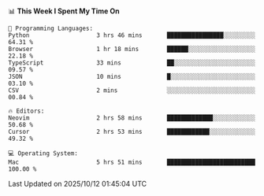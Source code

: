 <!--START_SECTION:waka-->
📊 **This Week I Spent My Time On** 

```text
💬 Programming Languages: 
Python                   3 hrs 46 mins       ████████████████░░░░░░░░░   64.31 % 
Browser                  1 hr 18 mins        ██████░░░░░░░░░░░░░░░░░░░   22.18 % 
TypeScript               33 mins             ██░░░░░░░░░░░░░░░░░░░░░░░   09.57 % 
JSON                     10 mins             █░░░░░░░░░░░░░░░░░░░░░░░░   03.10 % 
CSV                      2 mins              ░░░░░░░░░░░░░░░░░░░░░░░░░   00.84 % 

🔥 Editors: 
Neovim                   2 hrs 58 mins       █████████████░░░░░░░░░░░░   50.68 % 
Cursor                   2 hrs 53 mins       ████████████░░░░░░░░░░░░░   49.32 % 

💻 Operating System: 
Mac                      5 hrs 51 mins       █████████████████████████   100.00 % 
```


 Last Updated on 2025/10/12 01:45:04 UTC
<!--END_SECTION:waka-->
